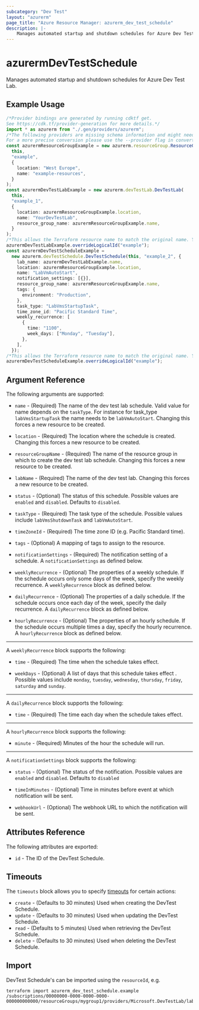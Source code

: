 ```yaml
---
subcategory: "Dev Test"
layout: "azurerm"
page_title: "Azure Resource Manager: azurerm_dev_test_schedule"
description: |-
    Manages automated startup and shutdown schedules for Azure Dev Test Lab.
---
```


# azurermDevTestSchedule

Manages automated startup and shutdown schedules for Azure Dev Test Lab.

## Example Usage

```typescript
/*Provider bindings are generated by running cdktf get.
See https://cdk.tf/provider-generation for more details.*/
import * as azurerm from "./.gen/providers/azurerm";
/*The following providers are missing schema information and might need manual adjustments to synthesize correctly: azurerm.
For a more precise conversion please use the --provider flag in convert.*/
const azurermResourceGroupExample = new azurerm.resourceGroup.ResourceGroup(
  this,
  "example",
  {
    location: "West Europe",
    name: "example-resources",
  }
);
const azurermDevTestLabExample = new azurerm.devTestLab.DevTestLab(
  this,
  "example_1",
  {
    location: azurermResourceGroupExample.location,
    name: "YourDevTestLab",
    resource_group_name: azurermResourceGroupExample.name,
  }
);
/*This allows the Terraform resource name to match the original name. You can remove the call if you don't need them to match.*/
azurermDevTestLabExample.overrideLogicalId("example");
const azurermDevTestScheduleExample =
  new azurerm.devTestSchedule.DevTestSchedule(this, "example_2", {
    lab_name: azurermDevTestLabExample.name,
    location: azurermResourceGroupExample.location,
    name: "LabVmAutoStart",
    notification_settings: [{}],
    resource_group_name: azurermResourceGroupExample.name,
    tags: {
      environment: "Production",
    },
    task_type: "LabVmsStartupTask",
    time_zone_id: "Pacific Standard Time",
    weekly_recurrence: [
      {
        time: "1100",
        week_days: ["Monday", "Tuesday"],
      },
    ],
  });
/*This allows the Terraform resource name to match the original name. You can remove the call if you don't need them to match.*/
azurermDevTestScheduleExample.overrideLogicalId("example");

```

## Argument Reference

The following arguments are supported:

*   `name` - (Required) The name of the dev test lab schedule. Valid value for name depends on the `taskType`. For instance for task\_type `labVmsStartupTask` the name needs to be `labVmAutoStart`. Changing this forces a new resource to be created.

*   `location` - (Required) The location where the schedule is created. Changing this forces a new resource to be created.

*   `resourceGroupName` - (Required) The name of the resource group in which to create the dev test lab schedule. Changing this forces a new resource to be created.

*   `labName` - (Required) The name of the dev test lab. Changing this forces a new resource to be created.

*   `status` - (Optional) The status of this schedule. Possible values are `enabled` and `disabled`. Defaults to `disabled`.

*   `taskType` - (Required) The task type of the schedule. Possible values include `labVmsShutdownTask` and `labVmAutoStart`.

*   `timeZoneId` - (Required) The time zone ID (e.g. Pacific Standard time).

*   `tags` - (Optional) A mapping of tags to assign to the resource.

*   `notificationSettings` - (Required) The notification setting of a schedule. A `notificationSettings` as defined below.

*   `weeklyRecurrence` - (Optional) The properties of a weekly schedule. If the schedule occurs only some days of the week, specify the weekly recurrence. A `weeklyRecurrence` block as defined below.

*   `dailyRecurrence` - (Optional) The properties of a daily schedule. If the schedule occurs once each day of the week, specify the daily recurrence. A `dailyRecurrence` block as defined below.

*   `hourlyRecurrence` - (Optional) The properties of an hourly schedule. If the schedule occurs multiple times a day, specify the hourly recurrence. A `hourlyRecurrence` block as defined below.

***

A `weeklyRecurrence` block supports the following:

*   `time` - (Required) The time when the schedule takes effect.

*   `weekDays` - (Optional) A list of days that this schedule takes effect . Possible values include `monday`, `tuesday`, `wednesday`, `thursday`, `friday`, `saturday` and `sunday`.

***

A `dailyRecurrence` block supports the following:

* `time` - (Required) The time each day when the schedule takes effect.

***

A `hourlyRecurrence` block supports the following:

* `minute` - (Required) Minutes of the hour the schedule will run.

***

A `notificationSettings` block supports the following:

*   `status` - (Optional) The status of the notification. Possible values are `enabled` and `disabled`. Defaults to `disabled`

*   `timeInMinutes` - (Optional) Time in minutes before event at which notification will be sent.

*   `webhookUrl` - (Optional) The webhook URL to which the notification will be sent.

## Attributes Reference

The following attributes are exported:

* `id` - The ID of the DevTest Schedule.

## Timeouts

The `timeouts` block allows you to specify [timeouts](https://www.terraform.io/language/resources/syntax#operation-timeouts) for certain actions:

* `create` - (Defaults to 30 minutes) Used when creating the DevTest Schedule.
* `update` - (Defaults to 30 minutes) Used when updating the DevTest Schedule.
* `read` - (Defaults to 5 minutes) Used when retrieving the DevTest Schedule.
* `delete` - (Defaults to 30 minutes) Used when deleting the DevTest Schedule.

## Import

DevTest Schedule's can be imported using the `resourceId`, e.g.

```console
terraform import azurerm_dev_test_schedule.example /subscriptions/00000000-0000-0000-0000-000000000000/resourceGroups/mygroup1/providers/Microsoft.DevTestLab/labs/myDevTestLab/schedules/labvmautostart
```
